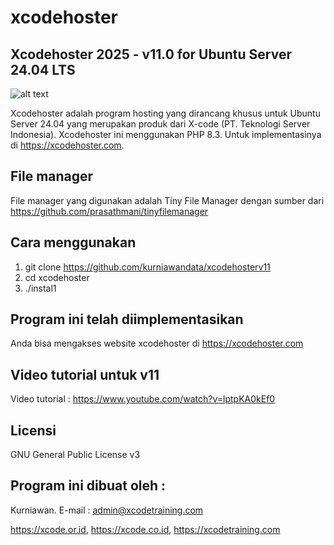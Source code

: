 # xcodehoster

Xcodehoster 2025 - v11.0 for Ubuntu Server 24.04 LTS
--------------------
![alt text](http://xcode.or.id/04_small-logo.png)

Xcodehoster adalah program hosting yang dirancang khusus untuk Ubuntu Server 24.04 yang merupakan produk dari X-code (PT. Teknologi Server Indonesia).
Xcodehoster ini menggunakan PHP 8.3. Untuk implementasinya di https://xcodehoster.com.

File manager
------------
File manager yang digunakan adalah Tiny File Manager dengan sumber dari https://github.com/prasathmani/tinyfilemanager

Cara menggunakan
----------------
1. git clone https://github.com/kurniawandata/xcodehosterv11
2. cd xcodehoster
3. ./instal1

Program ini telah diimplementasikan
-------------------------------
Anda bisa mengakses website xcodehoster di https://xcodehoster.com

Video tutorial untuk v11
----------------
Video tutorial : https://www.youtube.com/watch?v=lptpKA0kEf0

Licensi
-------
GNU General Public License v3

Program ini dibuat oleh :
--------------------------------------------
Kurniawan. E-mail : admin@xcodetraining.com

https://xcode.or.id, https://xcode.co.id, https://xcodetraining.com

